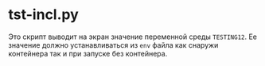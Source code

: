 # tst-incl.py

Это скрипт выводит на экран значение переменной среды `TESTING12`. 
Ее значение должно устанавливаться из `env` файла как снаружи контейнера так и при запуске без контейнера.
